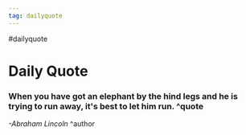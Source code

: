 ```yaml
---
tag: dailyquote
---
```


#dailyquote

# Daily Quote

### When you have got an elephant by the hind legs and he is trying to run away, it's best to let him run. ^quote
*-Abraham Lincoln* ^author
